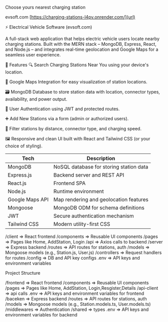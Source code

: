 Choose yours nearest charging station

evsoft.com [https://charging-stations-l4pv.onrender.com/](url)



⚡ Electrical Vehicle Software (evsoft.com)

A full-stack web application that helps electric vehicle users locate nearby charging stations. Built with the MERN stack – MongoDB, Express, React, and Node.js – and integrates real-time geolocation and Google Maps for a seamless user experience.

🚀 Features
🔍 Search Charging Stations Near You using your device's location.

📍 Google Maps Integration for easy visualization of station locations.

🗃️ MongoDB Database to store station data with location, connector types, availability, and power output.

👤 User Authentication using JWT and protected routes.

➕ Add New Stations via a form (admin or authorized users).

🧭 Filter stations by distance, connector type, and charging speed.

🖼️ Responsive and clean UI built with React and Tailwind CSS (or your choice of styling).



| Tech                    | Description                             |
| ----------------------- | --------------------------------------- |
| MongoDB                 | NoSQL database for storing station data |
| Express.js              | Backend server and REST API             |
| React.js                | Frontend SPA                            |
| Node.js                 | Runtime environment                     |
| Google Maps API         | Map rendering and geolocation features  |
| Mongoose                | MongoDB ODM for schema definitions      |
| JWT                     | Secure authentication mechanism         |
| Tailwind CSS            | Modern utility-first CSS                |

/client           => React frontend
  /components     => Reusable UI components
  /pages          => Pages like Home, AddStation, Login
  /api            => Axios calls to backend
/server           => Express backend
  /routes         => API routes for stations, auth
  /models         => Mongoose models (e.g., Station.js, User.js)
  /controllers    => Request handlers for routes
  /config         => DB and API key configs
.env              => API keys and environment variables

Project Structure

/frontend           => React frontend
  /components     => Reusable UI components
  /pages          => Pages like Home, AddStation, Login,Resgister,Details
  /api-client            => api calls
  .env              => API keys and environment variables for frontend
/baceken           => Express backend
  /routes         => API routes for stations, auth
  /models         => Mongoose models (e.g., Station.models.ts, User.models.ts)
  /middlewares    => Authentication
  /shared         => types 
.env              => API keys and environment variables for backend








